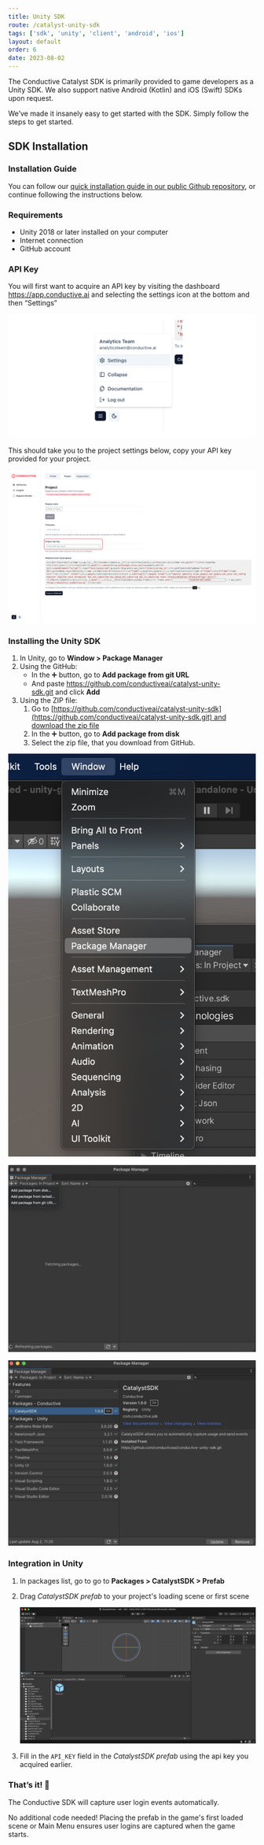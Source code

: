 ```yaml
---
title: Unity SDK
route: /catalyst-unity-sdk
tags: ['sdk', 'unity', 'client', 'android', 'ios']
layout: default
order: 6
date: 2023-08-02
---
```


The Conductive Catalyst SDK is primarily provided to game developers as a Unity SDK. We also support native Android (Kotlin) and iOS (Swift) SDKs upon request.

We’ve made it insanely easy to get started with the SDK. Simply follow the steps to get started.

## SDK Installation

### Installation Guide

You can follow our [quick installation guide in our public Github repository](https://github.com/conductiveai/catalyst-unity-sdk), or continue following the instructions below.

### Requirements

- Unity 2018 or later installed on your computer
- Internet connection
- GitHub account

### API Key

You will first want to acquire an API key by visiting the dashboard <https://app.conductive.ai> and selecting the settings icon at the bottom and then “Settings”

![](https://github.com/conductiveai/catalyst-unity-sdk/blob/main/.github/settings.png?raw=true)

This should take you to the project settings below, copy your API key provided for your project.

![](https://github.com/conductiveai/catalyst-unity-sdk/blob/main/.github/settings2.png?raw=true)

### Installing the Unity SDK

1. In Unity, go to **Window > Package Manager**
2. Using the GitHub:
    - In the ➕ button, go to **Add package from git URL**
    - And paste <https://github.com/conductiveai/catalyst-unity-sdk.git> and click **Add**
3. Using the ZIP file:
    1. Go to [https://github.com/conductiveai/catalyst-unity-sdk](https://github.com/conductiveai/catalyst-unity-sdk.git) and [download the zip file](https://github.com/conductiveai/catalyst-unity-sdk/archive/refs/heads/main.zip)
    2. In the ➕ button, go to **Add package from disk**
    3. Select the zip file, that you download from GitHub.

![](https://github.com/conductiveai/catalyst-unity-sdk/blob/main/.github/step1.png?raw=true)

![](https://github.com/conductiveai/catalyst-unity-sdk/blob/main/.github/step2.png?raw=true)

![](https://github.com/conductiveai/catalyst-unity-sdk/blob/main/.github/step3.png?raw=true)

### Integration in Unity

1. In packages list, go to go to **Packages > CatalystSDK > Prefab**
2. Drag *CatalystSDK prefab* to your project's loading scene or first scene

    ![](https://github.com/conductiveai/catalyst-unity-sdk/blob/main/.github/add-game-object.png?raw=true)

3. Fill in the `API_KEY` field in the *CatalystSDK prefab* using the api key you acquired earlier.

### That’s it! 🚀

The Conductive SDK will capture user login events automatically.

No additional code needed! Placing the prefab in the game's first loaded scene or Main Menu ensures user logins are captured when the game starts.
